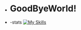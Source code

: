 
-  # GoodByeWorld!
-  -stats
[![My Skills](https://skillicons.dev/icons?i=c,java,python,js,html,css)](https://skillicons.dev)
